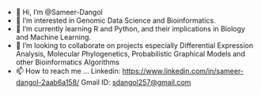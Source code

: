 - 👋 Hi, I’m @Sameer-Dangol
- 👀 I’m interested in Genomic Data Science and Bioinformatics.
- 🌱 I’m currently learning R and Python, and their implications in Biology and Machine Learning.
- 💞️ I’m looking to collaborate on projects especially Differential Expression Analysis, Molecular Phylogenetics, Probabilistic Graphical Models and other Bioinformatics Algorithms
- 📫 How to reach me ... 
Linkedin: https://www.linkedin.com/in/sameer-dangol-2aab6a158/
Gmail ID: sdangol257@gmail.com

<!---
Sameer-Dangol/Sameer-Dangol is a ✨ special ✨ repository because its `README.md` (this file) appears on your GitHub profile.
You can click the Preview link to take a look at your changes.
--->
